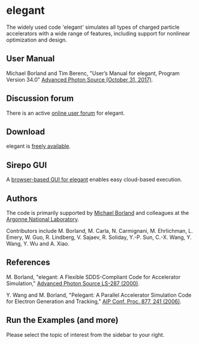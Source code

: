 # elegant
The widely used code 'elegant' simulates all types of charged particle accelerators with a wide range of features, including support for nonlinear optimization and design. 

## User Manual
Michael Borland and Tim Berenc, "User’s Manual for elegant, Program Version 34.0" [Advanced Photon Source (October 31, 2017)](http://www.aps.anl.gov/Accelerator_Systems_Division/Accelerator_Operations_Physics/manuals/elegant_latest/elegant.html).

## Discussion forum
There is an active [online user forum](https://www.aps.anl.gov/Accelerator_Systems_Division/Accelerator_Operations_Physics/phpBB3/) for elegant.

## Download
elegant is [freely available](https://www1.aps.anl.gov/Accelerator-Operations-Physics/Software).

## Sirepo GUI
A [browser-based GUI for elegant](http://sirepo.com) enables easy cloud-based execution.

## Authors
The code is primarily supported by [Michael Borland](https://www.linkedin.com/in/michael-borland-3a228526/) and colleagues at the [Argonne National Laboratory](https://www1.aps.anl.gov/).

Contributors include M. Borland, M. Carla, N. Carmignani, M. Ehrlichman, L. Emery, W. Guo, R. Lindberg, V. Sajaev, R. Soliday, Y.-P. Sun, C.-X. Wang, Y. Wang, Y. Wu and A. Xiao.

## References
M. Borland, "elegant: A Flexible SDDS-Compliant Code for Accelerator Simulation," [Advanced Photon Source LS-287 (2000)](https://www1.aps.anl.gov/icms_files/lsnotes/files/APS_1418218.pdf).

Y. Wang and M. Borland, "Pelegant: A Parallel Accelerator Simulation Code for Electron Generation and Tracking," [AIP Conf. Proc. 877, 241 (2006)](http://aip.scitation.org/doi/pdf/10.1063/1.2409141).

## Run the Examples (and more)
Please select the topic of interest from the sidebar to your right.
